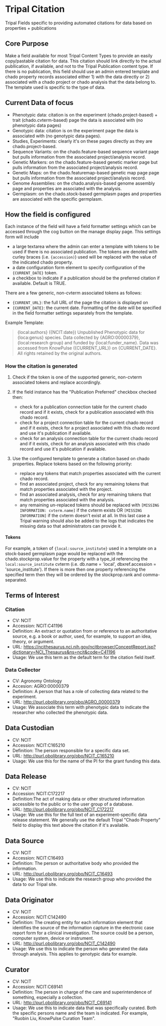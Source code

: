 # Tripal Citation

Tripal Fields specific to providing automated citations for data based on properties + publications

## Core Purpose

Make a field available for most Tripal Content Types to provide an easily copy/pastable citation for data. This citation should link directly to the actual publlication, if available, and not to the Tripal Publication content type. If there is no publication, this field should use an admin entered template and chado property records associated either 1) with the data directly or 2) associated with a chado project or chado analysis that the data belong to. The template used is specific to the type of data.

## Current Data of focus

- Phenotypic data: citation is on the experiment (chado.project-based) + trait (chado.cvterm-based) page the data is associated with (no phenotypic data pages)
- Genotypic data: citation is on the experiment page the data is associated with (no genotypic data pages).
- Studies, Experiments: clearly it's on these pages directly as they are chado.project-based.
- Sequence Variants: on the chado.feature-based sequence variant page but pulls information from the associated project/analysis record.
- Genetic Markers: on the chado.feature-based genetic marker page but pulls information from the associated project/analysis record.
- Genetic Maps: on the chado.featuremap-based genetic map page page but pulls information from the associated project/analysis record.
- Genome Assemblies: on the chado.analysis-based genome assembly page and properties are associated with the analysis.
- Germplasm: on the chado.stock-based germplasm pages and properties are associated with the specific germplasm.

## How the field is configured

Each instance of the field will have a field formatter settings which can be accessed through the cog button on the manage display page. This settings form will include 
- a large textarea where the admin can enter a template with tokens to be used if there is no associated publication. The tokens are denoted with curley braces (i.e. `{accession)`) used will be replaced with the value of the indicated chado property. 
- a date configuration form element to specify configuration of the `{CURRENT_DATE}` token.
- a checkbox to indicate if a publication should be the preferred citation if available. Default is TRUE.

There are a few generic, non-cvterm associated tokens as follows:
- `{CURRENT_URL}`: the full URL of the page the citation is displayed on
- `{CURRENT_DATE}`: the current date. Formatting of the date will be specified in the field formatter settings separately from the template.

Example Template:

> {local:authors} ({NCIT:date}) Unpublished Phenotypic data for {loca:genus} species. Data collected by {AGRO:00000379}, {local:research group} and funded by {local:funder_name}. Data was accessed from KnowPulse ({CURRENT_URL}) on {CURRENT_DATE}. All rights retained by the original authors.

### How the citation is generated

1. Check if the token is one of the supported generic, non-cvterm associated tokens and replace accordingly.
2. If the field instance has the "Publication Preferred" checkbox checked then:

    - check for a publication connection table for the current chado record and if it exists, check for a publication associated with this chado record.
    - check for a project connection table for the current chado record and if it exists, check for a project associated with this chado record and use it's publication if available.
    - check for an analysis connection table for the current chado record and if it exists, check for an analysis associated with this chado record and use it's publication if available.

3. Use the configured template to generate a citation based on chado properties. Replace tokens based on the following priority:

    - replace any tokens that match properties associated with the current chado record.
    - find an associated project, check for any remaining tokens that match properties associated with the project.
    - find an associated analysis, check for any remaining tokens that match properties associated with the analysis.
    - any remaining un-replaced tokens should be replaced with `[MISSING INFORMATION: cvterm.name]` if the cvterm exists OR `[MISSING INFORMATION]` if the cvterm doesn't exist at all. In this last case a Tripal warning should also be added to the logs that indicates the missing data so that administrators can provide it.


#### Tokens

For example, a token of `{local:source_institute}` used in a template on a stock-based germplasm page would be replaced with the chado.stockprop.value for the property with a type_id referencing the `local:source_institute` cvterm (i.e. db.name = 'local', dbxref.accession = 'source_institute'). If there is more then one property referencing the specified term then they will be ordered by the stockprop.rank and comma-separated.

## Terms of Interest

### Citation

- CV: NCIT
- Accession: NCIT:C41196
- Definition: An extract or quotation from or reference to an authoritative source, e.g. a book or author, used, for example, to support an idea, theory, or argument.
- URL:  https://ncithesaurus.nci.nih.gov/ncitbrowser/ConceptReport.jsp?dictionary=NCI_Thesaurus&ns=ncit&code=C41196
- Usage: We use this term as the default term for the citation field itself.

### Data Collector

- CV: Agronomy Ontology 
- Accesion: AGRO:00000379
- Definition: A person that has a role of collecting data related to the experiment.
- URL: http://purl.obolibrary.org/obo/AGRO_00000379
- Usage: We associate this term with phenotypic data to indicate the researcher who collected the phenotypic data.

## Data Custodian

- CV: NCIT
- Accession: NCIT:C165210
- Definition: The person responsible for a specific data set.
- URL: http://purl.obolibrary.org/obo/NCIT_C165210
- Usage: We use this for the name of the PI for the grant funding this data.

## Data Release

- CV: NCIT
- Accession: NCIT:C172217
- Definition:The act of making data or other structured information accessible to the public or to the user group of a database.
- URL: http://purl.obolibrary.org/obo/NCIT_C172217
- Usage: We use this for the full text of an experiment-specific data release statement. We generally use the default Tripal "Chado Property" field to display this text above the citation if it's available.

## Data Source

- CV: NCIT
- Accession: NCIT:C16493
- Definition: The person or authoritative body who provided the information.
- URL: http://purl.obolibrary.org/obo/NCIT_C16493
- Usage: We use this to indicate the research group who provided the data to our Tripal site.

## Data Originator

- CV: NCIT
- Accession: NCIT:C142490
- Definition: The creating entity for each information element that identifies the source of the information capture in the electronic case report form for a clinical investigation. The source could be a person, computer system, device or instrument.
- URL: http://purl.obolibrary.org/obo/NCIT_C142490
- Usage: We use this to indicate the person who generated the data through analysis. This applies to genotypic data for example.

## Curator

- CV: NCIT
- Accession: NCIT:C69141
- Definition: The person in charge of the care and superintendence of something, especially a collection.
- URL: http://purl.obolibrary.org/obo/NCIT_C69141
- Usage: We use this to indicate data that was specifically curated. Both the specific persons name and the team is indicated. For example, "Ruobin Liu, KnowPulse Curation Team".

